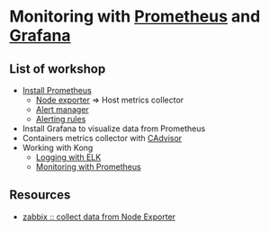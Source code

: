 # Monitoring with [Prometheus](https://prometheus.io/) and [Grafana](https://grafana.com/)

## List of workshop
* [Install Prometheus](https://github.com/up1/course-imc-devops-5-days/blob/main/monitoring-with-prometheus-grafana/workshop/prometheus.md)
  * [Node exporter](https://prometheus.io/docs/instrumenting/exporters/) => Host metrics collector
  * [Alert manager](https://prometheus.io/docs/alerting/latest/overview/)
  * [Alerting rules](https://prometheus.io/docs/prometheus/latest/configuration/alerting_rules/)
* Install Grafana to visualize data from Prometheus
* Containers metrics collector with [CAdvisor](https://github.com/google/cadvisor)
* Working with Kong
  - [Logging with ELK](https://github.com/up1/course-imc-devops-5-days/blob/main/api-gateway-with-kong/workshop/07-logging.md)
  - [Monitoring with Prometheus](https://github.com/up1/course-imc-devops-5-days/blob/main/api-gateway-with-kong/workshop/08-monitoring.md)


## Resources
* [zabbix :: collect data from Node Exporter](https://www.zabbix.com/integrations/prometheus)
